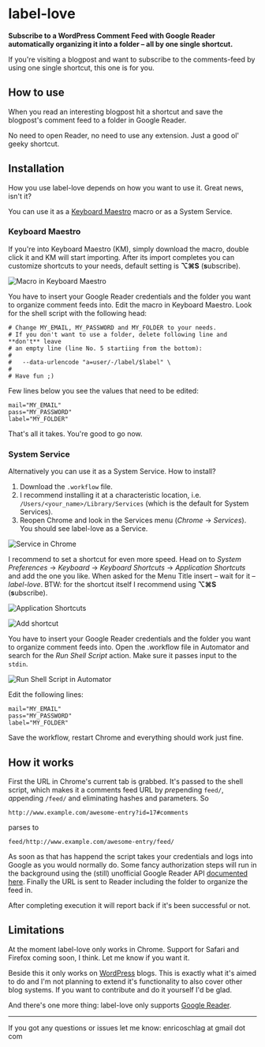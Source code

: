 # label-love

**Subscribe to a WordPress Comment Feed with Google Reader automatically organizing it into a folder – all by one single shortcut.**

If you're visiting a blogpost and want to subscribe to the comments-feed by using one single shortcut, this one is for you.

## How to use

When you read an interesting blogpost hit a shortcut and save the blogpost's comment feed to a folder in Google Reader.

No need to open Reader, no need to use any extension. Just a good ol' geeky shortcut.

## Installation

How you use label-love depends on how you want to use it. Great news, isn't it?

You can use it as a [Keyboard Maestro](http://www.keyboardmaestro.com/ "Keyboard Maestro 5.3.2: Work Faster with Macros for Mac OS X") macro or as a System Service.

### Keyboard Maestro

If you're into Keyboard Maestro (KM), simply download the macro, double click it and KM will start importing. After its import completes you can customize shortcuts to your needs, default setting is **⌥⌘S** (**s**ubscribe).

![Macro in Keyboard Maestro](https://raw.github.com/LeEnno/label-love/master/screenshot_km_macro.png)

You have to insert your Google Reader credentials and the folder you want to organize comment feeds into. Edit the macro in Keyboard Maestro. Look for the shell script with the following head:

	# Change MY_EMAIL, MY_PASSWORD and MY_FOLDER to your needs.
	# If you don't want to use a folder, delete following line and **don't** leave
	# an empty line (line No. 5 startiing from the bottom):
	#
	#   --data-urlencode "a=user/-/label/$label" \
	#
	# Have fun ;)

Few lines below you see the values that need to be edited:

	mail="MY_EMAIL"
	pass="MY_PASSWORD"
	label="MY_FOLDER"

That's all it takes. You're good to go now.

### System Service

Alternatively you can use it as a System Service. How to install?

1. Download the `.workflow` file. 
2. I recommend installing it at a characteristic location, i.e. `/Users/<your_name>/Library/Services` (which is the default for System Services).
3. Reopen Chrome and look in the Services menu (*Chrome* → *Services*). You should see label-love as a Service.

![Service in Chrome](https://raw.github.com/LeEnno/label-love/master/screenshot_chrome_service.png)

I recommend to set a shortcut for even more speed. Head on to *System Preferences* → *Keyboard* → *Keyboard Shortcuts* → *Application Shortcuts* and add the one you like. When asked for the Menu Title insert – wait for it – *label-love*. BTW: for the shortcut itself I recommend using **⌥⌘S** (**s**ubscribe).

![Application Shortcuts](https://raw.github.com/LeEnno/label-love/master/screenshot_shortcuts.png)

![Add shortcut](https://raw.github.com/LeEnno/label-love/master/screenshot_add_shortcut.png)

You have to insert your Google Reader credentials and the folder you want to organize comment feeds into. Open the .workflow file in Automator and search for the *Run Shell Script* action. Make sure it passes input to the `stdin`.

![Run Shell Script in Automator](https://raw.github.com/LeEnno/label-love/master/screenshot_service_shell_script.png)

Edit the following lines:

	mail="MY_EMAIL"
	pass="MY_PASSWORD"
	label="MY_FOLDER"

Save the workflow, restart Chrome and everything should work just fine.

## How it works

First the URL in Chrome's current tab is grabbed. It's passed to the shell script, which makes it a comments feed URL by *pre*pending `feed/`, *ap*pending `/feed/` and eliminating hashes and parameters. So

	http://www.example.com/awesome-entry?id=17#comments

parses to

	feed/http://www.example.com/awesome-entry/feed/

As soon as that has happend the script takes your credentials and logs into Google as you would normally do. Some fancy authorization steps will run in the background using the (still) unofficial Google Reader API [documented here](https://code.google.com/p/google-reader-api/w/list "Wiki Pages - google-reader-api - Google Reader API - Google Project Hosting"). Finally the URL is sent to Reader including the folder to organize the feed in.

After completing execution it will report back if it's been successful or not.

## Limitations

At the moment label-love only works in Chrome. Support for Safari and Firefox coming soon, I think. Let me know if you want it.

Beside this it only works on [WordPress](http://wordpress.org/ "WordPress › Blog Tool, Publishing Platform, and CMS") blogs. This is exactly what it's aimed to do and I'm not planning to extend it's functionality to also cover other blog systems. If you want to contribute and do it yourself I'd be glad.

And there's one more thing: label-love only supports [Google Reader](http://www.google.com/reader "Google Reader").

---

If you got any questions or issues let me know: enricoschlag at gmail dot com
